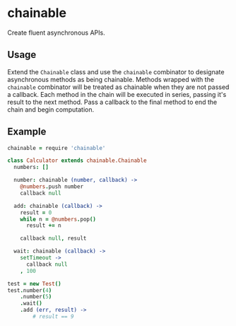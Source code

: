 # chainable
Create fluent asynchronous APIs.

## Usage
Extend the `Chainable` class and use the `chainable` combinator to designate
asynchronous methods as being chainable.  Methods wrapped with the `chainable`
combinator will be treated as chainable when they are not passed a callback.
Each method in the chain will be executed in series, passing it's result to the
next method. Pass a callback to the final method to end the chain and begin
computation.

## Example
```coffeescript
chainable = require 'chainable'

class Calculator extends chainable.Chainable
  numbers: []

  number: chainable (number, callback) ->
    @numbers.push number
    callback null

  add: chainable (callback) ->
    result = 0
    while n = @numbers.pop()
      result += n

    callback null, result

  wait: chainable (callback) ->
    setTimeout ->
      callback null
    , 100

test = new Test()
test.number(4)
    .number(5)
    .wait()
    .add (err, result) ->
        # result == 9

